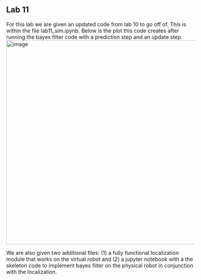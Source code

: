 ## Lab 11

For this lab we are given an updated code from lab 10 to go off of. This is within the file lab11_sim.ipynb.
Below is the plot this code creates after running the bayes filter code with a prediction step and an update step.
<img width="546" alt="image" src="https://user-images.githubusercontent.com/89661904/236550661-d1196c70-7546-4d32-881a-8ec6b200abd4.png">

We are also given two additional files: (1) a fully functional localization module that works on the virtual robot and (2) a jupyter notebook with a the skeleton code to implement bayes filter on the physical robot in conjunction with the localization.
